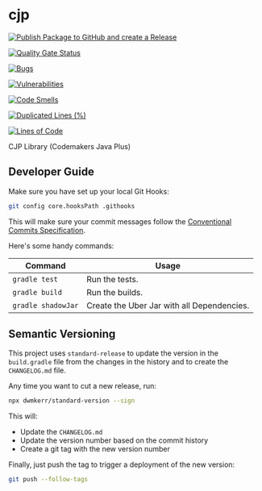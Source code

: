 # cjp

[![Publish Package to GitHub and create a Release](https://github.com/Panzer1119/cjp/actions/workflows/publish.yml/badge.svg)](https://github.com/Panzer1119/cjp/actions/workflows/publish.yml)

[![Quality Gate Status](https://sonarqube.codemakers.de/api/project_badges/measure?project=de.codemakers%3Acjp&metric=alert_status)](https://sonarqube.codemakers.de/dashboard?id=de.codemakers%3Acjp)

[![Bugs](https://sonarqube.codemakers.de/api/project_badges/measure?project=de.codemakers%3Acjp&metric=bugs)](https://sonarqube.codemakers.de/dashboard?id=de.codemakers%3Acjp)

[![Vulnerabilities](https://sonarqube.codemakers.de/api/project_badges/measure?project=de.codemakers%3Acjp&metric=vulnerabilities)](https://sonarqube.codemakers.de/dashboard?id=de.codemakers%3Acjp)

[![Code Smells](https://sonarqube.codemakers.de/api/project_badges/measure?project=de.codemakers%3Acjp&metric=code_smells)](https://sonarqube.codemakers.de/dashboard?id=de.codemakers%3Acjp)

[![Duplicated Lines (%)](https://sonarqube.codemakers.de/api/project_badges/measure?project=de.codemakers%3Acjp&metric=duplicated_lines_density)](https://sonarqube.codemakers.de/dashboard?id=de.codemakers%3Acjp)

[![Lines of Code](https://sonarqube.codemakers.de/api/project_badges/measure?project=de.codemakers%3Acjp&metric=ncloc)](https://sonarqube.codemakers.de/dashboard?id=de.codemakers%3Acjp)

CJP Library (Codemakers Java Plus)

## Developer Guide

Make sure you have set up your local Git Hooks:

```sh
git config core.hooksPath .githooks
```

This will make sure your commit messages follow the [Conventional Commits Specification](https://www.conventionalcommits.org/en/v1.0.0/).

Here's some handy commands:

| Command | Usage |
|---------|-------|
| `gradle test` | Run the tests. |
| `gradle build` | Run the builds. |
| `gradle shadowJar` | Create the Uber Jar with all Dependencies. |

## Semantic Versioning

This project uses `standard-release` to update the version in the `build.gradle` file from the changes in the history and to create the `CHANGELOG.md` file.

Any time you want to cut a new release, run:

```sh
npx dwmkerr/standard-version --sign
```

This will:

- Update the `CHANGELOG.md`
- Update the version number based on the commit history
- Create a git tag with the new version number

Finally, just push the tag to trigger a deployment of the new version:

```sh
git push --follow-tags
```
